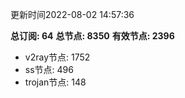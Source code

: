 更新时间2022-08-02 14:57:36

**总订阅: 64**
**总节点: 8350**
**有效节点: 2396**
- v2ray节点: 1752
- ss节点: 496
- trojan节点: 148
